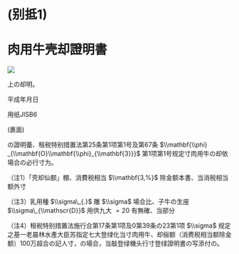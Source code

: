 # (别抵1)

# 肉用牛壳却證明書

![](https://www.nta.go.jp/tmp/505c6a80-eb75-4ff1-988a-3fc0c134a1d3/images/7cd3e6f0b45878eae1160d867dfcf57ebe14433f04839f0ee6ef05939d4b3e80.jpg)

上の却明。

平成年月日

用纸JISB6

(裹面)

の證明蕾、租税特别措置法第25条第1项第1号及第67条 $\\mathbf{\\phi} _{\\mathbf{O}\\mathbf{\\phi}_{\\mathbf{3}}}$ 第1项第1号规定寸肉用牛の却依場合の必行寸为。

（注1）「壳却仙额」棚、消費税相当 $\\mathbf{3,%}$ 除金额本書、当消税相当额外寸

（注3）乳用種 $\\sigma\_{.}$ 雕 $\\sigma$ 場合比、子牛の生座 $\\sigma\_{\\mathscr{D}}$ 用供九大 $=20$ 有無確、当部分

（注4）租税特别措置法施行合第17条第1项及0第39条の23第1项 $\\sigma$ 规定之基一老晨林水產大臣苏指定七大登绿化当寸肉用牛、却俪额（消费税相当额除金额）100万超合の記人寸，の場合，当敲登绿機头行寸登绿證明書の写添付の。